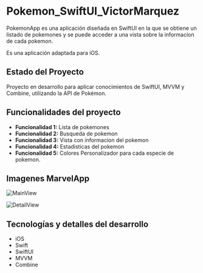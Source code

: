 # Pokemon_SwiftUI_VictorMarquez

PokemonApp es una aplicación diseñada en SwiftUI en la que se obtiene un listado de pokemones y se puede acceder a una vista sobre la informacion de cada pokemon. 

Es una aplicación  adaptada para iOS.

## Estado del Proyecto

Proyecto en desarrollo para aplicar conocimientos de SwiftUI, MVVM y Combine, utilizando la API de Pokémon.

## Funcionalidades del proyecto

- **Funcionalidad 1:**  Lista de pokemones
- **Funcionalidad 2:**  Busqueda de pokemon
- **Funcionalidad 3:**  Vista con informacion del pokemon
- **Funcionalidad 4:**  Estadisticas del pokemon
- **Funcionalidad 5:**  Colores Personalizador para cada especie de pokemon.

## Imagenes MarvelApp

![MainView](https://sqrevjfizglmjxxfuvxy.supabase.co/storage/v1/object/sign/Talhua/pokemon/Simulator%20Screenshot%20-%20iPhone%2015%20Pro%20-%202024-05-19%20at%2013.41.26.png?token=eyJhbGciOiJIUzI1NiIsInR5cCI6IkpXVCJ9.eyJ1cmwiOiJUYWxodWEvcG9rZW1vbi9TaW11bGF0b3IgU2NyZWVuc2hvdCAtIGlQaG9uZSAxNSBQcm8gLSAyMDI0LTA1LTE5IGF0IDEzLjQxLjI2LnBuZyIsImlhdCI6MTcxNjE0MDU2MSwiZXhwIjoxNzQ3Njc2NTYxfQ.vw8RCYerdKLfByWx41oXkHK7W5NIO4ZWTSRaFsp2h_Y&t=2024-05-19T17%3A42%3A37.386Z)

![DetailView](https://sqrevjfizglmjxxfuvxy.supabase.co/storage/v1/object/sign/Talhua/pokemon/Simulator%20Screenshot%20-%20iPhone%2015%20Pro%20-%202024-05-19%20at%2013.41.40.png?token=eyJhbGciOiJIUzI1NiIsInR5cCI6IkpXVCJ9.eyJ1cmwiOiJUYWxodWEvcG9rZW1vbi9TaW11bGF0b3IgU2NyZWVuc2hvdCAtIGlQaG9uZSAxNSBQcm8gLSAyMDI0LTA1LTE5IGF0IDEzLjQxLjQwLnBuZyIsImlhdCI6MTcxNjE0MDYzOSwiZXhwIjoxNzQ3Njc2NjM5fQ.kg8RMERQHpy3p3uEVxshiK0jRnk1mhI1mt6BJYYnW8U&t=2024-05-19T17%3A43%3A55.027Z)


## Tecnologías y detalles del desarrollo

- iOS
- Swift
- SwiftUI
- MVVM
- Combine



